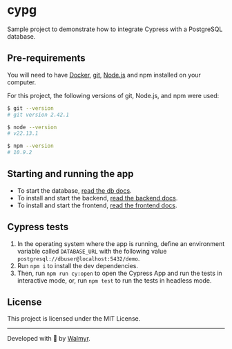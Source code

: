 # cypg

Sample project to demonstrate how to integrate Cypress with a PostgreSQL database.

## Pre-requirements

You will need to have [Docker](https://www.docker.com/products/docker-desktop/), [git](https://git-scm.com/), [Node.js](https://nodejs.org/) and npm installed on your computer.

For this project, the following versions of git, Node.js, and npm were used:

```sh
$ git --version
# git version 2.42.1

$ node --version
# v22.13.1

$ npm --version
# 10.9.2

```

## Starting and running the app

- To start the database, [read the db docs](./db/README.MD).
- To install and start the backend, [read the backend docs](./backend/README.md).
- To install and start the frontend, [read the frontend docs](./frontend/README.md).

## Cypress tests

1. In the operating system where the app is running, define an environment variable called `DATABASE_URL` with the following value `postgresql://dbuser@localhost:5432/demo`.
2. Run `npm i` to install the dev dependencies.
3. Then, run `npm run cy:open` to open the Cypress App and run the tests in interactive mode, or, run `npm test` to run the tests in headless mode.

## License

This project is licensed under the MIT License.

___

Developed with 💚 by [Walmyr](https://walmyr.dev).
